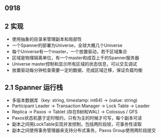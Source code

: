 ## 0918

## 2 实现
- 使用抽象的目录来管理副本和局部性
- 一个Spanner的部署为Universe，全球大概几个Universe
- 每个Universe有一个master，一个放置驱动，若干区域集合
- 区域是物理隔离单位，有一个master和成百上千的Spanner服务器
- Universe master控制和显示所有区域的状态信息，可以交互调试
- 放置驱动每分钟检查需要一定的数据，完成区域迁移，保证负载均衡

## 2.1 Spanner 运行栈
- 多版本数据库（key: string, timestamp: int64) -> (value: string)
- Participant Leader -> Transaction Manager -> Lock Table -> Leader
- Replica -> Paxos -> Tablet (存在B树和WAL) -> Colossus / GFS
- Paxos状态机基于定时租约，只有为主的时候才可写，每个副本可读
- 副本之间用LockTable实现并发控制，包括两阶段锁，可事务性读取
- 副本之间使用事务管理器来支持分布式事务，Paxos Group使用两阶段提交
